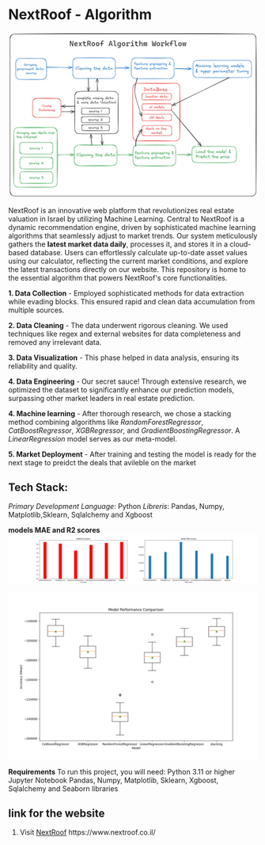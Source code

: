 # NextRoof - Algorithm 

![nextroof_workflow!](img/nextroof_workflow.png)

NextRoof is an innovative web platform that revolutionizes real estate valuation in Israel by utilizing Machine Learning. 
Central to NextRoof is a dynamic recommendation engine, driven by sophisticated machine learning algorithms that seamlessly adjust to market trends. 
Our system meticulously gathers the **latest market data daily**, processes it, and stores it in a cloud-based database. Users can effortlessly calculate up-to-date asset values using our calculator, reflecting the current market conditions, and explore the latest transactions directly on our website.
This repository is home to the essential algorithm that powers NextRoof's core functionalities.


**1. Data Collection** - Employed sophisticated methods for data extraction while evading blocks. This ensured rapid and clean data accumulation from multiple sources.

**2. Data Cleaning** - The data underwent rigorous cleaning. We used techniques like regex and external websites for data completeness and removed any irrelevant data.

**3. Data Visualization** - This phase helped in data analysis, ensuring its reliability and quality.

**4. Data Engineering** - Our secret sauce! Through extensive research, we optimized the dataset to significantly enhance our prediction models, surpassing other market leaders in real estate prediction.

**4. Machine learning** - After thorough research, we chose a stacking method combining algorithms like *RandomForestRegressor*, *CatBoostRegressor*, *XGBRegressor*, and *GradientBoostingRegressor*. A *LinearRegression* model serves as our meta-model.

**5. Market Deployment** - After training and testing the model is ready for the next stage to preidct the deals that avileble on the market




## Tech Stack:
*Primary Development Language*: Python
*Libreris*: Pandas, Numpy, Matplotlib,Sklearn, Sqlalchemy and Xgboost


 **models MAE and R2 scores**
 ![plt1!](img/plot_model_scores.png)

 ![plt2!](img/result_plot.png)

 

**Requirements**
To run this project, you will need:
Python 3.11 or higher
Jupyter Notebook
Pandas, Numpy, Matplotlib, Sklearn, Xgboost, Sqlalchemy and Seaborn libraries

## link for the website
1. Visit [NextRoof]([www.nextroof.co.il](https://www.nextroof.co.il/))  https://www.nextroof.co.il/
